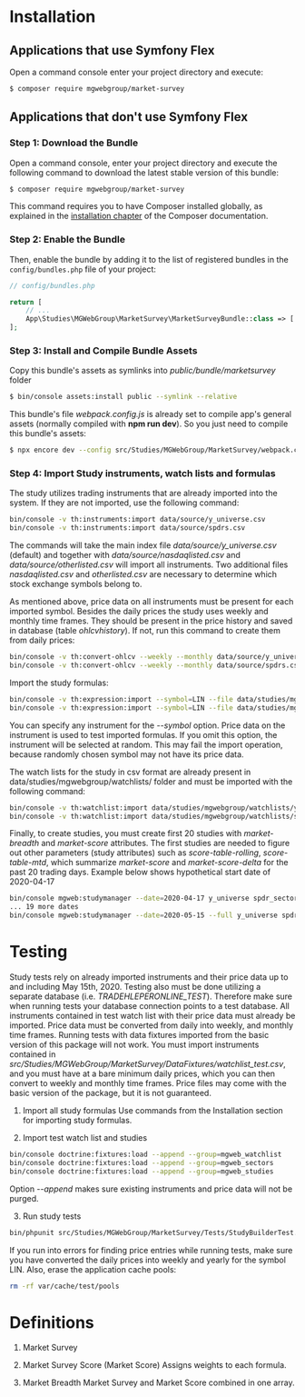 Installation
============

Applications that use Symfony Flex
----------------------------------

Open a command console enter your project directory and execute:

```bash
$ composer require mgwebgroup/market-survey
```

Applications that don't use Symfony Flex
----------------------------------------

### Step 1: Download the Bundle

Open a command console, enter your project directory and execute the following command to download the latest stable version of this bundle:

```bash
$ composer require mgwebgroup/market-survey
```

This command requires you to have Composer installed globally, as explained in the [installation chapter](https://getcomposer.org/doc/00-intro.md) of the Composer documentation.

### Step 2: Enable the Bundle

Then, enable the bundle by adding it to the list of registered bundles in the `config/bundles.php` file of your project:

```php
// config/bundles.php

return [
    // ...
    App\Studies\MGWebGroup\MarketSurvey\MarketSurveyBundle::class => ['all' => true],
];
```

### Step 3: Install and Compile Bundle Assets
Copy this bundle's assets as symlinks into _public/bundle/marketsurvey_ folder
```bash
$ bin/console assets:install public --symlink --relative
```
This bundle's file _webpack.config.js_ is already set to compile app's general assets (normally compiled with **npm run dev**). So you just need to compile this bundle's assets:
```bash
$ npx encore dev --config src/Studies/MGWebGroup/MarketSurvey/webpack.config.js
```

### Step 4: Import Study instruments, watch lists and formulas
The study utilizes trading instruments that are already imported into the system. If they are not imported, use the following command:
```bash
bin/console -v th:instruments:import data/source/y_universe.csv
bin/console -v th:instruments:import data/source/spdrs.csv
```
The commands will take the main index file _data/source/y_universe.csv_ (default) and together with _data/source/nasdaqlisted.csv_ and _data/source/otherlisted.csv_ will import all instruments. Two additional files _nasdaqlisted.csv_ and _otherlisted.csv_ are necessary to determine which stock exchange symbols belong to.

As mentioned above, price data on all instruments must be present for each imported symbol. Besides the daily prices the study uses weekly and monthly time frames. They should be present in the price history and saved in database (table _ohlcvhistory_). If not, run this command to create them from daily prices:
```bash
bin/console -v th:convert-ohlcv --weekly --monthly data/source/y_universe.csv
bin/console -v th:convert-ohlcv --weekly --monthly data/source/spdrs.csv
```

Import the study formulas:
```bash
bin/console -v th:expression:import --symbol=LIN --file data/studies/mgwebgroup/formulas/market_breadth.csv
bin/console -v th:expression:import --symbol=LIN --file data/studies/mgwebgroup/formulas/general.csv
```
You can specify any instrument for the _--symbol_ option. Price data on the instrument is used to test imported formulas. If you omit this option, the instrument will be selected at random. This may fail the import operation, because randomly chosen symbol may not have its price data.


The watch lists for the study in csv format are already present in data/studies/mgwebgroup/watchlists/ folder and must be imported with the following command:
```bash
bin/console -v th:watchlist:import data/studies/mgwebgroup/watchlists/y_universe.csv y_universe
bin/console -v th:watchlist:import data/studies/mgwebgroup/watchlists/spdr_sectors.csv spdr_sectors
```

Finally, to create studies, you must create first 20 studies with _market-breadth_ and _market-score_ attributes. The first studies are needed to figure out other parameters (study attributes) such as _score-table-rolling_, _score-table-mtd_, which summarize _market-score_ and _market-score-delta_ for the past 20 trading days.
Example below shows hypothetical start date of 2020-04-17
```bash
bin/console mgweb:studymanager --date=2020-04-17 y_universe spdr_sectors
... 19 more dates
bin/console mgweb:studymanager --date=2020-05-15 --full y_universe spdr_sectors
```

Testing
=======

Study tests rely on already imported instruments and their price data up to and including May 15th, 2020. Testing also must be done utilizing a separate database (i.e. _TRADEHLEPERONLINE_TEST_). Therefore make sure when running tests your database connection points to a test database. All instruments contained in test watch list with their price data must already be imported. Price data must be converted from daily into weekly, and monthly time frames. Running tests with data fixtures imported from the basic version of this package will not work. You must import instruments contained in _src/Studies/MGWebGroup/MarketSurvey/DataFixtures/watchlist_test.csv_, and you must have at a bare minimum daily prices, which you can then convert to weekly and monthly time frames. Price files may come with the basic version of the package, but it is not guaranteed.

1. Import all study formulas
Use commands from the Installation section for importing study formulas.

2. Import test watch list and studies
```bash
bin/console doctrine:fixtures:load --append --group=mgweb_watchlist
bin/console doctrine:fixtures:load --append --group=mgweb_sectors
bin/console doctrine:fixtures:load --append --group=mgweb_studies
```
Option _--append_ makes sure existing instruments and price data will not be purged.

3. Run study tests
```bash
bin/phpunit src/Studies/MGWebGroup/MarketSurvey/Tests/StudyBuilderTest.php
```

If you run into errors for finding price entries while running tests, make sure you have converted the daily prices into weekly and yearly for the symbol LIN. Also, erase the application cache pools:
```bash
rm -rf var/cache/test/pools
```


Definitions
===========

1. Market Survey

2. Market Survey Score (Market Score)
Assigns weights to each formula. 

3. Market Breadth
Market Survey and Market Score combined in one array.